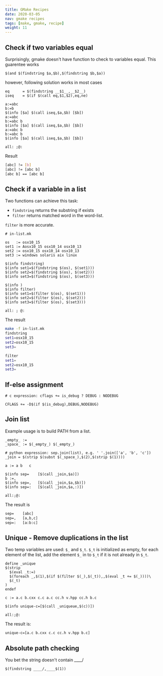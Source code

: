 ```yaml
---
title: GMake Recipes
date: 2020-03-05
nav: gmake recipes
tags: [make, gmake, recipe]
weight: 11
---
```


## Check if two variables equal

Surprisingly, gmake doesn't have function to check to variables equal.
This guarentee works
```make
$(and $(findstring $a,$b),$(findstring $b,$a))
```
however, following solution works in most cases

```make
eq      = $(findstring __$1__,__$2__)
iseq    = $(if $(call eq,$1,$2),eq,ne)

a:=abc
b:=b
$(info [$a] $(call iseq,$a,$b) [$b])
a:=abc
b:=abc b
$(info [$a] $(call iseq,$a,$b) [$b])
a:=abc b
b:=abc b
$(info [$a] $(call iseq,$a,$b) [$b])

all: ;@:
```
Result
```sh
[abc] != [b]
[abc] != [abc b]
[abc b] == [abc b]
```

## Check if a variable in a list

Two functions can achieve this task:

* ``findstring`` returns the substring if exists
* ``filter`` returns matched word in the word-list.

``filter`` is more accurate.

```make
# in-list.mk

os   := osx10_15
set1 := Aosx10_15 osx10_14 osx10_13
set2 := osx10_15 osx10_14 osx10_13
set3 := windows solaris aix linux

$(info findstring)
$(info set1=$(findstring $(os), $(set1)))
$(info set2=$(findstring $(os), $(set2)))
$(info set3=$(findstring $(os), $(set3)))

$(info )
$(info filter)
$(info set1=$(filter $(os), $(set1)))
$(info set2=$(filter $(os), $(set2)))
$(info set3=$(filter $(os), $(set3)))

all: ; @:
```
The result
```sh
make -f in-list.mk
findstring
set1=osx10_15
set2=osx10_15
set3=

filter
set1=
set2=osx10_15
set3=
```

## If-else assignment

```make
# c expression: cflags += is_debug ? DEBUG : NODEBUG

CFLAGS += -D$(if $(is_debug),DEBUG,NODEBUG)
```

## Join list

Example usage is to build PATH from a list.

```make
_empty_ :=
_space_ := $(_empty_) $(_empty_)

# python expression: sep.join(list), e.g. ' '.join(['a', 'b', 'c'])
_join = $(strip $(subst $(_space_),$(2),$(strip $(1))))

a := a b   c

$(info sep=    [$(call _join,$a)])
b :=,
$(info sep=,   [$(call _join,$a,$b)])
$(info sep=:   [$(call _join,$a,:)])

all:;@:
```

The result is
```txt
sep=    [abc]
sep=,   [a,b,c]
sep=:   [a:b:c]
```

## Unique - Remove duplications in the list

Two temp variables are used: ``$_`` and ``$_t``.
``$_t`` is initialized as empty, for each element of the list, add the element ``$_`` in to ``$_t`` if it is not already in ``$_t``.

```make
define _unique
$(strip
  $(eval _t:=)
  $(foreach _,$(1),$(if $(filter $(_),$(_t)),,$(eval _t += $(_))))\
  $(_t)
)
endef

c := a.c b.cxx c.c a.c cc.h v.hpp cc.h b.c

$(info unique-c=[$(call _uniqueue,$(c))])

all:;@:

```

The result is:
```txt
unique-c=[a.c b.cxx c.c cc.h v.hpp b.c]
```

## Absolute path checking

You bet the string doesn't contain ____/

```make
$(findstring ____/,____$(1))
```
